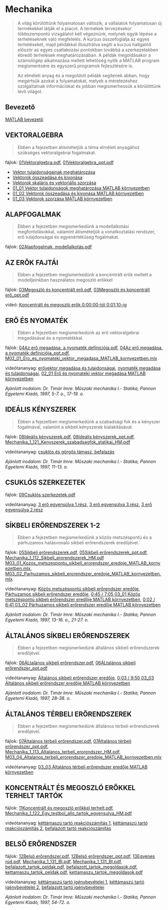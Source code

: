 # Mechanika
> A világ körülöttünk folyamatosan változik, a vállalatok folyamatosan új termékekkel látják el a piacot. A termékek tervezésekor többszempontú vizsgálatot kell végeznünk, melynek egyik lépése a terheléseknek való megfelelés. A kurzus összefoglalja az egyes terheléseket, majd példákkal illusztrálva segíti a kurzus hallgatóit először az egyes csatlakozási pontokban továbbá a szerkezetekben ébredő terhelések meghatározásában. A példák megoldásakor a számológép alkalmazása mellett lehetőség nyílik a MATLAB program megismerésére és egyszerű programok fejlesztésére is.
>
> Az elméleti anyag és a megoldott példák segítenek abban, hogy megértsük azokat a folyamatokat, melyek a méretezéshez szolgáltatnak információkat és jobban megismerhessük a körülöttünk lévő világot.


## Bevezető
[MATLAB bevezető](https://www.youtube.com/watch?v=DnMzCISS4Kw)

## VEKTORALGEBRA
>Ebben a fejezetben átismételjük a téma elméleti anyagához szükséges vektoralgebrai fogalmakat.

fájlok: [01Vektoralgebra.pdf](https://github.com/gabboraron/Mechanika/blob/master/01Vektoralgebra.pdf), [01Vektoralgebra_ppt.pdf](https://github.com/gabboraron/Mechanika/blob/master/01Vektoralgebra_ppt.pdf)

- [Vektor tulajdonságainak meghatározása](https://www.youtube.com/watch?v=6vZ_pjKKnRY)
- [Vektorok összeadása és kivonása](https://www.youtube.com/watch?v=JekJYqUlb0M&feature=emb_title)
- [Vektorok skaláris és vektoriális szorzása](https://www.youtube.com/watch?v=GEG5HmB9iLE&feature=emb_title)
- [01_01 Vektor tulajdonságok meghatározása MATLAB környezetben](https://www.youtube.com/watch?v=ahITjcYwTHM&feature=emb_title)
- [01_02 Vektorok összeadása és kivonása MATLAB környezetben](https://www.youtube.com/watch?v=maaHUHIRy1s&feature=emb_title)
- [01_03 Vektorok szorzása MATLAB környezetben](https://www.youtube.com/watch?v=OLNMhaJAMrs&feature=emb_title)

## ALAPFOGALMAK
> Ebben a fejezetben megismerkedünk a modellalkotási megfontolásokkal, valamint átismételjük a vonatkoztatási rendszer, erő tulajdonságai és egyenértékűség fogalmakat.

fájlok: [02Alapfogalmak, modellalkotás.pdf](https://github.com/gabboraron/Mechanika/blob/master/02Alapfogalmak%2C%20modellalkot%C3%A1s.pdf)

## AZ ERŐK FAJTÁI
> Ebben a fejezetben megismerkedünk a koncentrált erők mellett a modelljeinkben használatos megoszló erőkkel

fájlok: [03Megoszló és koncentrált erő.pdf](https://github.com/gabboraron/Mechanika/blob/master/03Megoszl%C3%B3%20%C3%A9s%20koncentr%C3%A1lt%20er%C5%91.pdf), [03Megoszló és koncentrált erő_ppt.pdf](https://github.com/gabboraron/Mechanika/blob/master/03Megoszl%C3%B3%20%C3%A9s%20koncentr%C3%A1lt%20er%C5%91_ppt.pdf)

videó: [Koncentrált és megoszló erők 0:00:00-tól 0:01:10-ig](https://www.youtube.com/watch?v=Q56CYcI4pUE&feature=emb_title)

## ERŐ ÉS NYOMATÉK
> Ebben a fejezetben megismerkedünk az erő vektoralgebrai megadásával és a nyomatékkal.

fájlok: [04Az erő megadása, a nyomaték definiciója.pdf](https://github.com/gabboraron/Mechanika/blob/master/04Az%20er%C5%91%20megad%C3%A1sa%2C%20a%20nyomat%C3%A9k%20definici%C3%B3ja.pdf), [04Az erő megadása, a nyomaték definiciója_ppt.pdf](https://github.com/gabboraron/Mechanika/blob/master/04Az%20er%C5%91%20megad%C3%A1sa%2C%20a%20nyomat%C3%A9k%20definici%C3%B3ja_ppt.pdf), [M02_01_Ero_es_nyomateki_vektor_megadasa_MATLAB_kornyezetben.mlx](https://github.com/gabboraron/Mechanika/blob/master/M02_01_Ero_es_nyomateki_vektor_megadasa_MATLAB_kornyezetben.mlx)

videótananyag: [erővektor megadása és tulajdonságai](https://www.youtube.com/watch?v=KFSZLEQ9vGQ), [nyomaték megadása és tulajdonságai](https://www.youtube.com/watch?v=oU2cHH06jfw), [02_01 Erő és nyomatéki vektor megadása MATLAB környezetben](https://www.youtube.com/watch?v=J2Hfy2Bt2wk)

*Ajánlott irodalom: Dr. Timár Imre: Műszaki mechanika I.- Statika, Pannon Egyetemi Kiadó, 1997, 5-7. o., 17-19. o.*

## IDEÁLIS KÉNYSZEREK
> Ebben a fejezetben megismerkedünk a szabadsági fok és a kényszer fogalmával, valamint a síkbeli kényszerek kialakításával.

fájlok: [08Ideális kényszerek.pdf](https://github.com/gabboraron/Mechanika/blob/master/08Ide%C3%A1lis%20k%C3%A9nyszerek.pdf), [08Ideális kényszerek_ppt.pdf](https://github.com/gabboraron/Mechanika/blob/master/08Ide%C3%A1lis%20k%C3%A9nyszerek_ppt.pdf), [Mechanika_1_121_Kenyszerek_szabadsagfok_statikai_HM.pdf](https://github.com/gabboraron/Mechanika/blob/master/Mechanika_1_121_Kenyszerek_szabadsagfok_statikai_HM.pdf)

videótananyag: [csuklós és görgős támasz, befalazás](https://www.youtube.com/watch?v=FsZu_tAqsi8&feature=emb_title)

*Ajánlott irodalom: Dr. Timár Imre: Műszaki mechanika I.- Statika, Pannon Egyetemi Kiadó, 1997, 11-13. o.*

## CSUKLÓS SZERKEZETEK

fájlok: [09Csuklós szerkezetek.pdf](https://github.com/gabboraron/Mechanika/blob/master/09Csukl%C3%B3s%20szerkezetek.pdf)

videótananyag: [3 erő egyensúlya 1.rész](https://www.youtube.com/watch?v=Z-r348cNw9Y&feature=emb_title), [3 erő egyensúlya 3.rész](https://www.youtube.com/watch?v=PMGNvDIhoN8&feature=emb_title), [3 erő egyensúlya 2.rész](https://www.youtube.com/watch?v=iHFkIzWOkKs&feature=emb_title)

## SÍKBELI ERŐRENDSZEREK 1-2
> Ebben a fejezetben megismerkedünk a közös metszéspontú és a párhuzamos hatásvonalú síkbeli erőrendszerek eredőjével.

fájlok: [05Sikbeli erőrendszerek.pdf](https://github.com/gabboraron/Mechanika/blob/master/05Sikbeli%20er%C5%91rendszerek.pdf), [05Sikbeli erőrendszerek_ppt.pdf](https://github.com/gabboraron/Mechanika/blob/master/05Sikbeli%20er%C5%91rendszerek_ppt.pdf), [Mechanika_1_112_Sikbeli_erorendszerek_HM.pdf](https://github.com/gabboraron/Mechanika/blob/master/Mechanika_1_112_Sikbeli_erorendszerek_HM.pdf) [M03_01_Kozos_metszespontu_sikbeli_erorendszer_eredoje_MATLAB_kornyezetben.mlx](https://github.com/gabboraron/Mechanika/blob/master/M03_01_Kozos_metszespontu_sikbeli_erorendszer_eredoje_MATLAB_kornyezetben.mlx), [M03_02_Parhuzamos_sikbeli_erorendszer_eredoje_MATLAB_kornyezetben.mlx](https://github.com/gabboraron/Mechanika/blob/master/M03_02_Parhuzamos_sikbeli_erorendszer_eredoje_MATLAB_kornyezetben.mlx)

videótananyag: [Közös metszéspontú síkbeli erőrendszer eredője](https://www.youtube.com/watch?v=giMmPc_Xf_M), [Párhuzamos síkbeli erőrendszer eredője](https://www.youtube.com/watch?v=etRnXpq0K_o), [
0:45 / 7:05
03_01 Közös metszéspontú síkbeli erőrendszer eredője MATLAB környezetben](https://www.youtube.com/watch?v=yhSs5VveII0), [
0:02 / 6:41
03_02 Párhuzamos síkbeli erőrendszer eredője MATLAB környezetben](https://www.youtube.com/watch?v=gVlM95Cpxcc)

*Ajánlott irodalom: Dr. Timár Imre: Műszaki mechanika I.- Statika, Pannon Egyetemi Kiadó, 1997, 13-16. o., 21-27. o.*

## ÁLTALÁNOS SÍKBELI ERŐRENDSZEREK
> Ebben a fejezetben megismerkedünk általános síkbeli erőrendszerek eredőjével.

fájlok: [06ÁLtalános síkbeli erőrendszer.pdf](https://github.com/gabboraron/Mechanika/blob/master/06%C3%81Ltal%C3%A1nos%20s%C3%ADkbeli%20er%C5%91rendszer.pdf), [06ÁLtalános síkbeli erőrendszer_ppt.pdf](https://github.com/gabboraron/Mechanika/blob/master/06%C3%81Ltal%C3%A1nos%20s%C3%ADkbeli%20er%C5%91rendszer_ppt.pdf)

videótananyag: [Általános síkbeli erőrendszer eredője](https://www.youtube.com/watch?v=QJy-AG87JMc&feature=emb_title), [
0:03 / 9:50
03_03 Általános síkbeli erőrendszer eredője MATLAB környezetben](https://www.youtube.com/watch?v=h-58U9MG3tI&feature=emb_title)

*Ajánlott irodalom: Dr. Timár Imre: Műszaki mechanika I.- Statika, Pannon Egyetemi Kiadó, 1997, 28-38. o.*

## ÁLTALÁNOS TÉRBELI ERŐRENDSZEREK
> Ebben a fejezetben megismerkedünk általános térbeli erőrendszerek eredőjével.

fájlok: [07Általános térbeli erőrendszer.pdf](https://github.com/gabboraron/Mechanika/blob/master/07%C3%81ltal%C3%A1nos%20t%C3%A9rbeli%20er%C5%91rendszer.pdf), [07Általános térbeli erőrendszer_ppt.pdf](https://github.com/gabboraron/Mechanika/blob/master/07%C3%81ltal%C3%A1nos%20t%C3%A9rbeli%20er%C5%91rendszer_ppt.pdf), [Mechanika_1_113_Altalanos_terbeli_erorendszer_HM.pdf](https://github.com/gabboraron/Mechanika/blob/master/Mechanika_1_113_Altalanos_terbeli_erorendszer_HM.pdf), [M03_04_Altalanos_terbeli_erorendszer_eredoje_MATLAB_kornyezetben.mlx](https://github.com/gabboraron/Mechanika/blob/master/M03_04_Altalanos_terbeli_erorendszer_eredoje_MATLAB_kornyezetben.mlx)

videótananyag: [03_03 Általános térbeli erőrendszer eredője MATLAB környezetben](https://www.youtube.com/watch?v=KlNWEIEBbCQ&feature=emb_title)

## KONCENTRÁLT ÉS MEGOSZLÓ ERŐKKEL TERHELT TARTÓK
fájlok: [11Koncentrált és megoszló erőkkel terhelt.pdf](https://github.com/gabboraron/Mechanika/blob/master/11Koncentr%C3%A1lt%20%C3%A9s%20megoszl%C3%B3%20er%C5%91kkel%20terhelt.pdf), [Mechanika_1_122_Egy_testbol_allo_tartok_egyensulya_HM.pdf](https://github.com/gabboraron/Mechanika/blob/master/Mechanika_1_122_Egy_testbol_allo_tartok_egyensulya_HM.pdf)

videótananyag: [kéttámaszú tartó reakciószámítás 1](https://www.youtube.com/watch?v=vyhO9tKSFqc), [kéttámaszú tartó reakciószámítás 2](https://www.youtube.com/watch?v=v9_p1O32B9M), [befalazott tartó reakciószámítás](https://www.youtube.com/watch?v=n3JW9rUiJ0Y)

## BELSŐ ERŐRENDSZER
fájlok: [12Belső erőrendszer.pdf](https://github.com/gabboraron/Mechanika/blob/master/12Bels%C5%91%20er%C5%91rendszer.pdf), [12Belső erőrendszer_ppt.pdf](https://github.com/gabboraron/Mechanika/blob/master/12Bels%C5%91%20er%C5%91rendszer_ppt.pdf), [13Egyenes rúd.pdf](https://github.com/gabboraron/Mechanika/blob/master/13Egyenes%20r%C3%BAd.pdf), [Mechanika_1_131_BI.pdf](https://github.com/gabboraron/Mechanika/blob/master/Mechanika_1_131_BI.pdf), [Mechanika_1_131_BI.pdf](https://github.com/gabboraron/Mechanika/blob/master/Mechanika_1_131_BI.pdf), [befalazott_tartok_peldak.pdf](https://github.com/gabboraron/Mechanika/blob/master/befalazott_tartok_peldak.pdf), [befalazott_tartok_megoldasok.pdf](https://github.com/gabboraron/Mechanika/blob/master/befalazott_tartok_megoldasok.pdf), [kettamaszu_tartok_peldak.pdf](https://github.com/gabboraron/Mechanika/blob/master/kettamaszu_tartok_peldak.pdf), [kettamaszu_tartok_megoldasok.pdf](https://github.com/gabboraron/Mechanika/blob/master/kettamaszu_tartok_megoldasok.pdf)

videótananyag: [kéttámaszú tartó igénybevételei 1](https://www.youtube.com/watch?v=gGYtUx5BSBc), [kéttámaszú tartó igénybevételei 2](https://www.youtube.com/watch?v=VjpRs9yrca4), [befalazott tartó igénybevételei](https://www.youtube.com/watch?v=ucbzN8-Fi1E)

*Ajánlott irodalom: Dr. Timár Imre: Műszaki mechanika I.- Statika, Pannon Egyetemi Kiadó, 1997, 54-72. o.*
